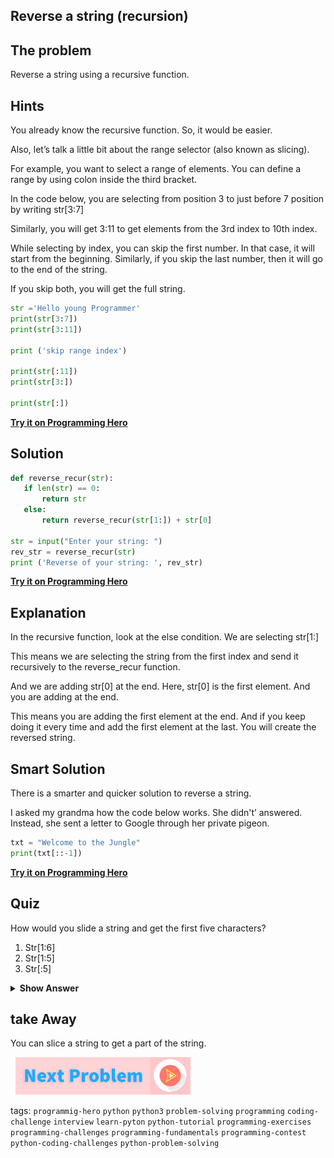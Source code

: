 ## Reverse a string (recursion)

## The problem 
Reverse a string using a recursive function.

## Hints
You already know the recursive function. So, it would be easier. 

Also, let’s talk a little bit about the range selector (also known as slicing).

For example, you want to select a range of elements. You can define a range by using colon inside the third bracket.

In the code below, you are selecting from position 3 to just before 7 position by writing str[3:7]

Similarly, you will get 3:11 to get elements from the 3rd index to 10th index. 

While selecting by index, you can skip the first number. In that case, it will start from the beginning. Similarly, if you skip the last number, then it will go to the end of the string.

If you skip both, you will get the full string.

```python
str ='Hello young Programmer'
print(str[3:7])
print(str[3:11])

print ('skip range index')

print(str[:11])
print(str[3:])

print(str[:])
```

**[Try it on Programming Hero](https://play.google.com/store/apps/details?id=com.learnprogramming.codecamp)**


## Solution
```python
def reverse_recur(str):
   if len(str) == 0:
       return str
   else:
       return reverse_recur(str[1:]) + str[0]
 
str = input("Enter your string: ")
rev_str = reverse_recur(str)
print ('Reverse of your string: ', rev_str)
```
**[Try it on Programming Hero](https://play.google.com/store/apps/details?id=com.learnprogramming.codecamp)**

## Explanation
In the recursive function, look at the else condition. We are selecting str[1:] 

This means we are selecting the string from the first index and send it recursively to the reverse_recur function. 

And  we are adding str[0] at the end. Here, str[0] is the first element. And you are adding at the end. 

This means you are adding the first element at the end. And if you keep doing it every time and add the first element at the last. You will create the reversed string.


## Smart Solution
There is a smarter and quicker solution to reverse a string.

I asked my grandma how the code below works. She didn't’ answered.  Instead, she sent a letter to Google through her private pigeon. 

```python
txt = "Welcome to the Jungle"
print(txt[::-1])
```
 
**[Try it on Programming Hero](https://play.google.com/store/apps/details?id=com.learnprogramming.codecamp)**
 
## Quiz
How would you slide a string and get the first five characters?

1. Str[1:6]
2. Str[1:5]
3. Str[:5]


<details>
 <summary><b>Show Answer</b></summary>
   <p>The answer is: 3</p>
 </details>

## take Away
You can slice a string to get a part of the string. 
 

 
&nbsp;
[![Next Page](../assets/next-button.png)](Reverse-Number.md)
&nbsp;

tags:  `programmig-hero`  `python`  `python3`  `problem-solving`  `programming`  `coding-challenge`  `interview`  `learn-pyton`  `python-tutorial`  `programming-exercises`  `programming-challenges`  `programming-fundamentals`  `programming-contest`  `python-coding-challenges`  `python-problem-solving`

